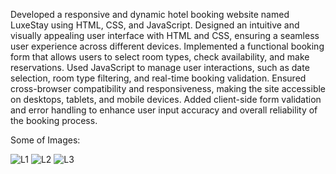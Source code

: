 Developed a responsive and dynamic hotel booking website named LuxeStay using HTML, CSS, and JavaScript.
Designed an intuitive and visually appealing user interface with HTML and CSS, ensuring a seamless user experience across different devices.
Implemented a functional booking form that allows users to select room types, check availability, and make reservations.
Used JavaScript to manage user interactions, such as date selection, room type filtering, and real-time booking validation.
Ensured cross-browser compatibility and responsiveness, making the site accessible on desktops, tablets, and mobile devices.
Added client-side form validation and error handling to enhance user input accuracy and overall reliability of the booking process.

Some of Images:

![L1](https://github.com/anuja2120/LuxeStay/assets/137266229/c1f83648-35eb-47a5-9537-3a92fff8e356)
![L2](https://github.com/anuja2120/LuxeStay/assets/137266229/d5050de2-7979-4cac-885d-b5efe7e86bd7)
![L3](https://github.com/anuja2120/LuxeStay/assets/137266229/973f99fd-1da9-4cf6-8ee7-1c181f975c89)
